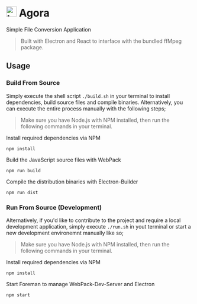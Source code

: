 # <img src="/assets/icons/favicon-32x32.png" alt="Logo" height="28px"> Agora
Simple File Conversion Application

> Built with Electron and React to interface with the bundled ffMpeg package.

## Usage

### Build From Source
Simply execute the shell script `./build.sh` in your terminal to install dependencies, build source files and compile binaries. Alternatively, you can execute the entire process manually with the following steps;

> Make sure you have Node.js with NPM installed, then run the following commands in your terminal.

Install required dependencies via NPM
```
npm install
```

Build the JavaScript source files with WebPack
```
npm run build
```

Compile the distribution binaries with Electron-Builder
```
npm run dist
```

### Run From Source (Development)
Alternatively, if you'd like to contribute to the project and require a local development application, simply execute `./run.sh` in yout terminal or start a new development environemnt manually like so;

> Make sure you have Node.js with NPM installed, then run the following commands in your terminal.

Install required dependencies via NPM
```
npm install
```

Start Foreman to manage WebPack-Dev-Server and Electron
```
npm start
```
